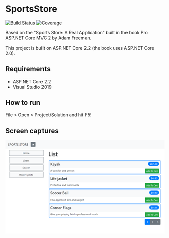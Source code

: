 # SportsStore

[![Build Status][build-status-badge]][build-status]
[![Coverage][coverage-badge]][coverage]

Based on the "Sports Store: A Real Application" built in the book Pro ASP.NET Core MVC 2 by Adam Freeman.

This project is built on ASP.NET Core 2.2 (the book uses ASP.NET Core 2.0).

## Requirements

- ASP.NET Core 2.2
- Visual Studio 2019

## How to run

File > Open > Project/Solution and hit F5!

## Screen captures

![Front Page](2019.12.11-20_40_48.png)

[build-status-badge]: https://dev.azure.com/feliperomeromx/Projects/_apis/build/status/feliperomero3.SportsStore?branchName=master
[build-status]: https://dev.azure.com/feliperomeromx/Projects/_build/latest?definitionId=4&branchName=master
[coverage-badge]: https://img.shields.io/azure-devops/coverage/feliperomeromx/projects/5/master
[coverage]: https://dev.azure.com/feliperomeromx/Projects/_build/latest?definitionId=5&branchName=master
